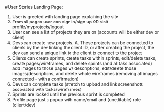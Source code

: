 #User Stories
Landing Page:
1. User is greeted with landing page explaining the site
2. From all pages user can sign in/sign up OR visit profile/myprojects/logout
3. User can see a list of projects they are on (accounts will be either dev or client)
4. Devs can create new projects.
A. These projects can be connected to clients by the dev linking the client ID, or after creating the project, the dev can send a unique link to the client to connect to the project
5. Clients can create sprints, create tasks within sprints, edit/delete tasks, create pages/wireframes, and delete sprints (and all taks associated) add images to those pages w/ descriptions, edit/delete those images/descriptions, and delete whole wireframes (removing all images connected - with a confirmation)
6. Devs can complete tasks (stretch to upload and link screenshots associated with tasks/wireframes)
7. Sprints are locked until the previous sprint is completed
8. Profile page just a popup with name/email and (uneditable) role (client/dev)
